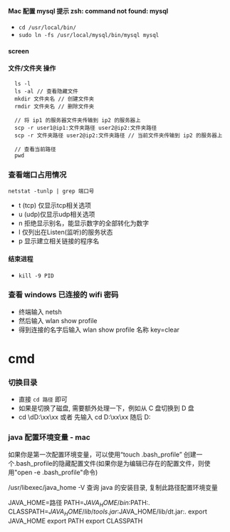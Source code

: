 #### Mac 配置 mysql 提示 zsh: command not found: mysql
  - ``` cd /usr/local/bin/ ```
  - ``` sudo ln -fs /usr/local/mysql/bin/mysql mysql ```

#### screen

#### 文件/文件夹 操作

```
  ls -l 
  ls -al // 查看隐藏文件
  mkdir 文件夹名 // 创建文件夹
  rmdir 文件夹名 // 删除文件夹

  // 将 ip1 的服务器文件夹传输到 ip2 的服务器上
  scp -r user1@ip1:文件夹路径 user2@ip2:文件夹路径 
  scp -r 文件夹路径 user2@ip2:文件夹路径 // 当前文件夹传输到 ip2 的服务器上

  // 查看当前路径
  pwd

```

### 查看端口占用情况
``` netstat -tunlp | grep 端口号 ```
  - t (tcp) 仅显示tcp相关选项
  - u (udp)仅显示udp相关选项
  - n 拒绝显示别名，能显示数字的全部转化为数字
  - l 仅列出在Listen(监听)的服务状态
  - p 显示建立相关链接的程序名

#### 结束进程
  - ``` kill -9 PID ```

### 查看 windows 已连接的 wifi 密码
  - 终端输入 netsh
  - 然后输入 wlan show profile
  - 得到连接的名字后输入 wlan show profile 名称 key=clear

# cmd

### 切换目录
  - 直接 ``` cd 路径 ``` 即可
  - 如果是切换了磁盘, 需要额外处理一下，例如从 C 盘切换到 D 盘
  - cd \dD:\xx\xx 或者 先输入 cd D:\xx\xx 随后 D:

### java 配置环境变量 - mac
如果你是第一次配置环境变量，可以使用“touch .bash_profile” 创建一个.bash_profile的隐藏配置文件(如果你是为编辑已存在的配置文件，则使用"open -e .bash_profile"命令)

/usr/libexec/java_home -V 查询 java 的安装目录, 复制此路径配置环境变量

JAVA_HOME=路径
PATH=$JAVA_HOME/bin:$PATH:.
CLASSPATH=$JAVA_HOME/lib/tools.jar:$JAVA_HOME/lib/dt.jar:.
export JAVA_HOME
export PATH
export CLASSPATH
